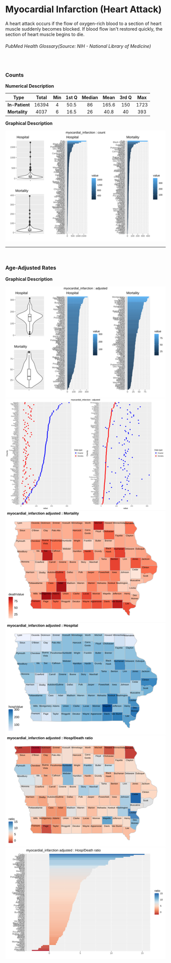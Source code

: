 # Myocardial Infarction (Heart Attack)

A heart attack occurs if the flow of oxygen-rich blood to a section of heart muscle suddenly becomes blocked. If blood flow isn't restored quickly, the section of heart muscle begins to die.
###### PubMed Health Glossary(Source: NIH - National Library of Medicine)

<br>

### Counts

**Numerical Description**

Type | Total | Min | 1st Q | Median | Mean | 3rd Q | Max
---| :---: | :---: | :---: | :---: | :---: | :---: | :---:
**In-Patient** | 16394 | 4 | 50.5 | 86 | 165.6 | 150 | 1723
**Mortality** | 4037 | 6 | 16.5 | 26 | 40.8 | 40 | 393

**Graphical Description**

![img](/images/myocardial_infarction_count_grid.svg)


***

<br>

### Age-Adjusted Rates

**Graphical Description**

![img](/images/myocardial_infarction_adjusted_grid.svg)
![img](/images/myocardial_infarction_adjusted_dotplots.svg)
![img](/images/myocardial_infarction_adjusted_dmap.svg)
![img](/images/myocardial_infarction_adjusted_hmap.svg)
![img](/images/myocardial_infarction_adjusted_rmap.svg)
![img](/images/myocardial_infarction_adjusted_ratiobar.svg)

